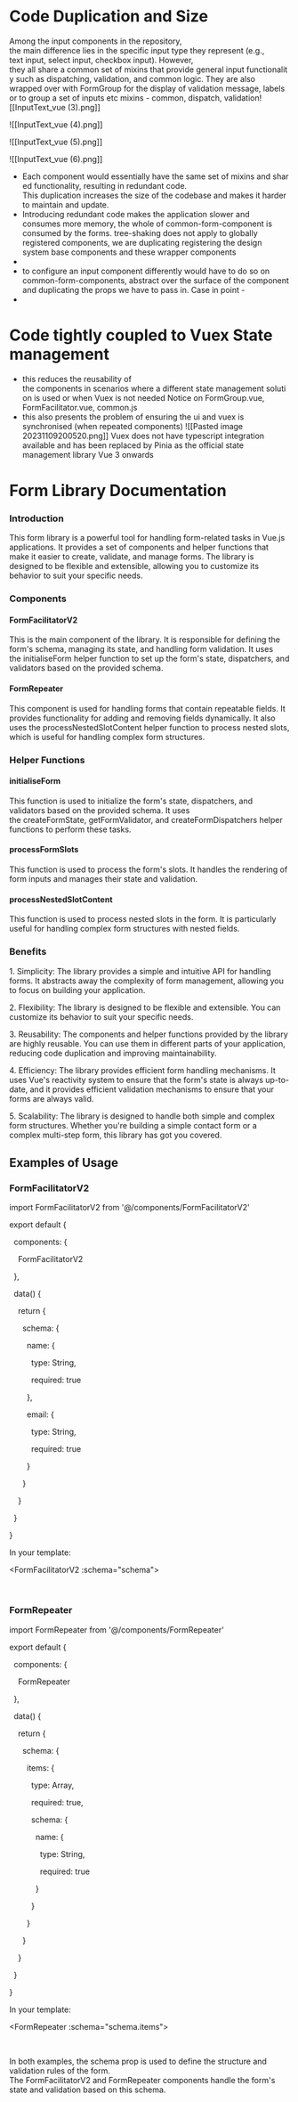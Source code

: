# Code Duplication and Size
Among the input components in the repository, the main difference lies in the specific input type they represent (e.g., text input, select input, checkbox input). However, they all share a common set of mixins that provide general input functionality such as dispatching, validation, and common logic.
They are also wrapped over with FormGroup for the display of validation message, labels or to group a set of inputs etc
mixins - common, dispatch, validation![[InputText_vue (3).png]]

![[InputText_vue (4).png]]

![[InputText_vue (5).png]]

![[InputText_vue (6).png]]

- Each component would essentially have the same set of mixins and shared functionality, resulting in redundant code. This duplication increases the size of the codebase and makes it harder to maintain and update.
- Introducing redundant code makes the application slower and consumes more memory, the whole of common-form-component is consumed by the forms. tree-shaking does not apply to globally registered components, we are duplicating registering the design system base components and these wrapper components
- 
- to configure an input component differently would have to do so on common-form-components, abstract over the surface of the component and duplicating the props we have to pass in. Case in point -
- 

# Code tightly coupled to Vuex State management
- this reduces the reusability of the components in scenarios where a different state management solution is used or when Vuex is not needed
Notice on FormGroup.vue, FormFacilitator.vue, common.js
- this also presents the problem of ensuring the ui and vuex is synchronised (when repeated components)
![[Pasted image 20231109200520.png]]
Vuex does not have typescript integration available and has been replaced by Pinia as the official state management library Vue 3 onwards

# Form Library Documentation

### Introduction

  
This form library is a powerful tool for handling form-related tasks in Vue.js applications. It provides a set of components and helper functions that make it easier to create, validate, and manage forms. The library is designed to be flexible and extensible, allowing you to customize its behavior to suit your specific needs.  

### Components

#### FormFacilitatorV2

  
This is the main component of the library. It is responsible for defining the form's schema, managing its state, and handling form validation. It uses the initialiseForm helper function to set up the form's state, dispatchers, and validators based on the provided schema.  

#### FormRepeater

  
This component is used for handling forms that contain repeatable fields. It provides functionality for adding and removing fields dynamically. It also uses the processNestedSlotContent helper function to process nested slots, which is useful for handling complex form structures.  

### Helper Functions

#### initialiseForm

  
This function is used to initialize the form's state, dispatchers, and validators based on the provided schema. It uses the createFormState, getFormValidator, and createFormDispatchers helper functions to perform these tasks.  

#### processFormSlots

  
This function is used to process the form's slots. It handles the rendering of form inputs and manages their state and validation.  

#### processNestedSlotContent

  
This function is used to process nested slots in the form. It is particularly useful for handling complex form structures with nested fields.

### Benefits

  
1. Simplicity: The library provides a simple and intuitive API for handling forms. It abstracts away the complexity of form management, allowing you to focus on building your application.  
  
2. Flexibility: The library is designed to be flexible and extensible. You can customize its behavior to suit your specific needs.  
  
3. Reusability: The components and helper functions provided by the library are highly reusable. You can use them in different parts of your application, reducing code duplication and improving maintainability.  
  
4. Efficiency: The library provides efficient form handling mechanisms. It uses Vue's reactivity system to ensure that the form's state is always up-to-date, and it provides efficient validation mechanisms to ensure that your forms are always valid.  
  
5. Scalability: The library is designed to handle both simple and complex form structures. Whether you're building a simple contact form or a complex multi-step form, this library has got you covered.

## Examples of Usage

### FormFacilitatorV2

import FormFacilitatorV2 from '@/components/FormFacilitatorV2'

export default {

  components: {

    FormFacilitatorV2

  },

  data() {

    return {

      schema: {

        name: {

          type: String,

          required: true

        },

        email: {

          type: String,

          required: true

        }

      }

    }

  }

}

In your template:

<FormFacilitatorV2 :schema="schema">

  <!-- Your form fields go here -->

</FormFacilitatorV2>

### FormRepeater

import FormRepeater from '@/components/FormRepeater'

export default {

  components: {

    FormRepeater

  },

  data() {

    return {

      schema: {

        items: {

          type: Array,

          required: true,

          schema: {

            name: {

              type: String,

              required: true

            }

          }

        }

      }

    }

  }

}

In your template:

<FormRepeater :schema="schema.items">

  <!-- Your form fields go here -->

</FormRepeater>

  
In both examples, the schema prop is used to define the structure and validation rules of the form. The FormFacilitatorV2 and FormRepeater components handle the form's state and validation based on this schema.